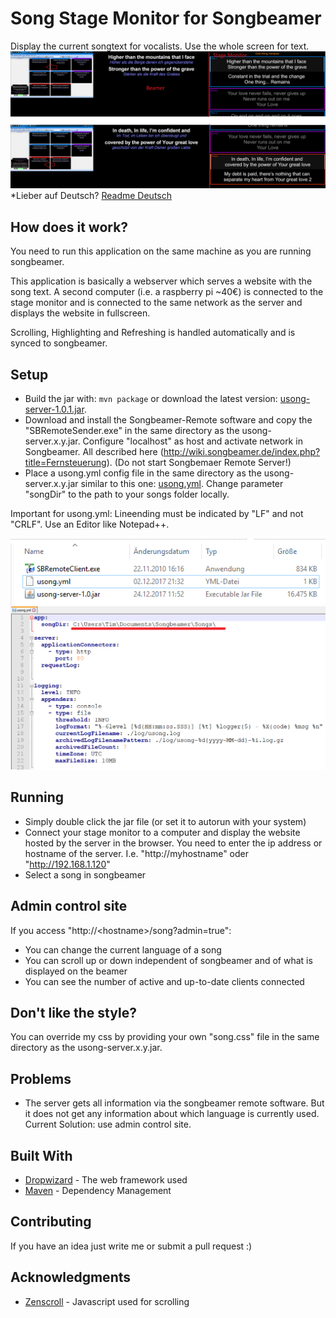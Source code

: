 # Song Stage Monitor for Songbeamer

Display the current songtext for vocalists. Use the whole screen for text.
![Alt text](/screenshot.png?raw=true "Screenshots")
*Lieber auf Deutsch? [Readme Deutsch](README.de.md)

## How does it work?

You need to run this application on the same machine as you are running songbeamer. 

This application is basically a webserver which serves a website with the song text. 
A second computer (i.e. a raspberry pi ~40€) is connected to the stage monitor and is connected to the same network 
as the server and displays the website in fullscreen.

Scrolling, Highlighting and Refreshing is handled automatically and is synced to songbeamer.

## Setup
* Build the jar with: ```mvn package``` or download the latest version: [usong-server-1.0.1.jar](https://github.com/timbirdy/u-song-Stage-Monitor-for-Songbeamer/raw/master/build/usong-server-1.0.1.jar).
* Download and install the Songbeamer-Remote software and copy the "SBRemoteSender.exe" in the same directory 
as the usong-server.x.y.jar. Configure "localhost" as host and activate network in Songbeamer. 
All described here (http://wiki.songbeamer.de/index.php?title=Fernsteuerung). (Do not start Songbemaer Remote Server!)
* Place a usong.yml config file in the same directory as the usong-server.x.y.jar similar to this one: [usong.yml](usong.yml). 
Change parameter "songDir" to the path to your songs folder locally. 

Important for usong.yml: Lineending must be indicated by "LF" and not "CRLF". Use an Editor like Notepad++.

![Alt text](/build/setup-example.PNG?raw=true "Setup example Screenshot")
![Alt text](/build/usong-yml-example.PNG "usong.yml example Screenshot")

## Running
* Simply double click the jar file (or set it to autorun with your system)
* Connect your stage monitor to a computer and display the website hosted by the server in the browser. 
You need to enter the ip address or hostname of the server. I.e. "http://myhostname" oder "http://192.168.1.120"  
* Select a song in songbeamer

## Admin control site
If you access "http://&lt;hostname&gt;/song?admin=true": 
* You can change the current language of a song
* You can scroll up or down independent of songbeamer and of what is displayed on the beamer
* You can see the number of active and up-to-date clients connected

## Don't like the style?
You can override my css by providing your own "song.css" file in the same directory as the usong-server.x.y.jar.

## Problems
* The server gets all information via the songbeamer remote software. But it does not get any information about which 
language is currently used. 
Current Solution: use admin control site.

## Built With
* [Dropwizard](http://www.dropwizard.io/1.0.2/docs/) - The web framework used
* [Maven](https://maven.apache.org/) - Dependency Management

## Contributing
If you have an idea just write me or submit a pull request :)

## Acknowledgments
* [Zenscroll](https://github.com/zengabor/zenscroll) - Javascript used for scrolling